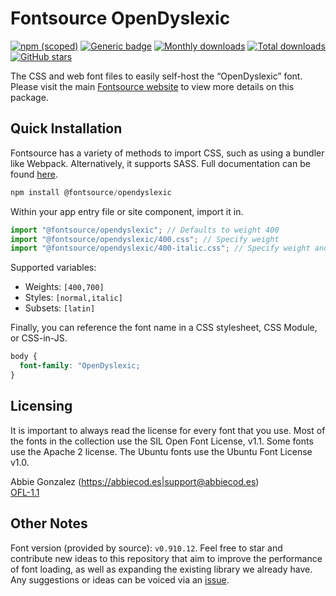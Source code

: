 # Fontsource OpenDyslexic

[![npm (scoped)](https://img.shields.io/npm/v/@fontsource/opendyslexic?color=brightgreen)](https://www.npmjs.com/package/@fontsource/opendyslexic) [![Generic badge](https://img.shields.io/badge/fontsource-passing-brightgreen)](https://github.com/fontsource/fontsource) [![Monthly downloads](https://badgen.net/npm/dm/@fontsource/opendyslexic)](https://github.com/fontsource/fontsource) [![Total downloads](https://badgen.net/npm/dt/@fontsource/opendyslexic)](https://github.com/fontsource/fontsource) [![GitHub stars](https://img.shields.io/github/stars/fontsource/fontsource.svg?style=social&label=Star)](https://github.com/fontsource/fontsource/stargazers)

The CSS and web font files to easily self-host the “OpenDyslexic” font. Please visit the main [Fontsource website](https://fontsource.org/fonts/opendyslexic) to view more details on this package.

## Quick Installation

Fontsource has a variety of methods to import CSS, such as using a bundler like Webpack. Alternatively, it supports SASS. Full documentation can be found [here](https://beta.fontsource.org/docs/getting-started/introduction).

```javascript
npm install @fontsource/opendyslexic
```

Within your app entry file or site component, import it in.

```javascript
import "@fontsource/opendyslexic"; // Defaults to weight 400
import "@fontsource/opendyslexic/400.css"; // Specify weight
import "@fontsource/opendyslexic/400-italic.css"; // Specify weight and style

```

Supported variables:
- Weights: `[400,700]`
- Styles: `[normal,italic]`
- Subsets: `[latin]`

Finally, you can reference the font name in a CSS stylesheet, CSS Module, or CSS-in-JS.

```css
body {
  font-family: "OpenDyslexic;
}
```

## Licensing
It is important to always read the license for every font that you use.
Most of the fonts in the collection use the SIL Open Font License, v1.1. Some fonts use the Apache 2 license. The Ubuntu fonts use the Ubuntu Font License v1.0.

Abbie Gonzalez (https://abbiecod.es|support@abbiecod.es)\
[OFL-1.1](https://github.com/antijingoist/opendyslexic/blob/master/OFL.txt)

## Other Notes
Font version (provided by source): `v0.910.12`.
Feel free to star and contribute new ideas to this repository that aim to improve the performance of font loading, as well as expanding the existing library we already have. Any suggestions or ideas can be voiced via an [issue](https://github.com/fontsource/fontsource/issues).